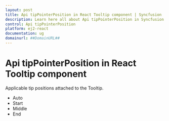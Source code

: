 ```yaml
---
layout: post
title: Api tipPointerPosition in React Tooltip component | Syncfusion
description: Learn here all about Api tipPointerPosition in Syncfusion React Tooltip component of Syncfusion Essential JS 2 and more.
control: Api tipPointerPosition 
platform: ej2-react
documentation: ug
domainurl: ##DomainURL##
---
```


# Api tipPointerPosition in React Tooltip component

Applicable tip positions attached to the Tooltip.
* Auto
* Start
* Middle
* End